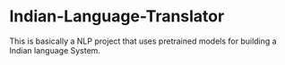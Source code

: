 # Indian-Language-Translator
This is basically a NLP project that uses pretrained models for building a Indian language System.
